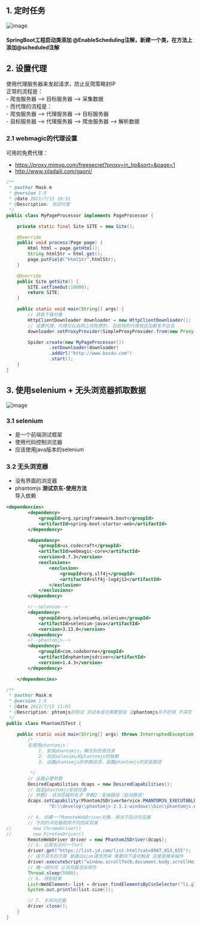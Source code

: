 ## 1. 定时任务
![image](https://user-images.githubusercontent.com/74847491/125717049-21c0965d-6246-4d3a-9c85-015012bc794a.png)
#### SpringBoot工程启动类添加 @EnableScheduling注解，新建一个类，在方法上添加@scheduled注解
## 2. 设置代理
使用代理服务器来发起请求，防止反爬策略封IP
<br>正常的流程是：
<br>- 爬虫服务器  -->  目标服务器 --> 采集数据
<br>- 而代理的流程是：
     <br> - 爬虫服务器  -->  代理服务器 --> 目标服务器
      <br>- 目标服务器 --> 代理服务器 --> 爬虫服务器 --> 解析数据
### 2.1 webmagic的代理设置
可用的免费代理：
- https://proxy.mimvp.com/freesecret?proxy=in_hp&sort=&page=1
- http://www.xiladaili.com/gaoni/
~~~java
/**
 * @author Mask.m
 * @version 1.0
 * @date 2021/7/15 10:31
 * @Description: 测试代理
 */
public class MyPageProcessor implements PageProcessor {

    private static final Site SITE = new Site();

    @Override
    public void process(Page page) {
        Html html = page.getHtml();
        String htmlStr = html.get();
        page.putField("htmlStr",htmlStr);
    }

    @Override
    public Site getSite() {
        SITE.setTimeOut(10000);
        return SITE;
    }

    public static void main(String[] args) {
        // 获取下载对象
        HttpClientDownloader downloader = new HttpClientDownloader();
        // 设置代理。代理可以去网上找免费的. 目前找的代理我这边都发不出去
        downloader.setProxyProvider(SimpleProxyProvider.from(new Proxy("119.36.157.236",64909)));

        Spider.create(new MyPageProcessor())
                .setDownloader(downloader)
                .addUrl("http://www.baidu.com")
                .start();
    }
}
~~~
## 3. 使用selenium + 无头浏览器抓取数据
![image](https://user-images.githubusercontent.com/74847491/125724210-eebabd62-8eea-4240-8864-5b962ef8725c.png)
### 3.1 selenium
- 是一个前端测试框架
- 使用代码控制浏览器
- 应该使用java版本的selenium
### 3.2 无头浏览器
- 没有界面的浏览器
- phantomjs
<b>测试京东-使用方法</b>
<br>导入依赖
~~~xml
<dependencies>
        <dependency>
            <groupId>org.springframework.boot</groupId>
            <artifactId>spring-boot-starter-web</artifactId>
        </dependency>

        <dependency>
            <groupId>us.codecraft</groupId>
            <artifactId>webmagic-core</artifactId>
            <version>0.7.3</version>
            <exclusions>
                <exclusion>
                    <groupId>org.slf4j</groupId>
                    <artifactId>slf4j-log4j12</artifactId>
                </exclusion>
            </exclusions>
        </dependency>

        <!--selenium-->
        <dependency>
            <groupId>org.seleniumhq.selenium</groupId>
            <artifactId>selenium-java</artifactId>
            <version>3.13.0</version>
        </dependency>
        <!--phantomjs-->
        <dependency>
            <groupId>com.codeborne</groupId>
            <artifactId>phantomjsdriver</artifactId>
            <version>1.4.3</version>
        </dependency>

    </dependencies>
~~~
~~~java
/**
 * @author Mask.m
 * @version 1.0
 * @date 2021/7/15 11:03
 * @Description: phtomjs的测试 测试未成功需要登陆 且phantomjs并不好用 不深究
 */
public class PhantomJSTest {

    public static void main(String[] args) throws InterruptedException {
        /*
        在使用phantomjs：
            1. 安装phantomjs，解压到任意目录
            2. 添加selenimu和phantomjs的依赖
            3. 设置phantomjs的参数信息，配置phantomjs的安装路径

         */
        // 设置必要参数
        DesiredCapabilities dcaps = new DesiredCapabilities();
        // 指定phantomjs安装位置
        // 参数1：该浏览器的名字 参数2：安装路径（启动路径）
        dcaps.setCapability(PhantomJSDriverService.PHANTOMJS_EXECUTABLE_PATH_PROPERTY,
                "D:\\develop\\phantomjs-2.1.1-windows\\bin\\phantomjs.exe");

        // 4. 创建一个RemoteWebDriver对象，相当于启动浏览器
        // 不同的浏览器就用不同的实现类
//        new ChromeDriver()
//        new FirefoxDriver()
        RemoteWebDriver driver = new PhantomJSDriver(dcaps);
        // 5. 让其去访问一个url
        driver.get("https://list.jd.com/list.html?cat=9987,653,655");
        // 由于京东的页面 是通过ajax请求而来 需要向下滚动触发 这里直接来操作
        driver.executeScript("window.scrollTo(0,document.body.scrollHeight-300)");
        // 睡一段时间 让浏览器渲染成功
        Thread.sleep(5000);
        // 6. 得到结果     
        List<WebElement> list = driver.findElementsByCssSelector("li.gl-item");
        System.out.println(list.size());

        // 7. 关闭浏览器
        driver.close();
    }
}
~~~
